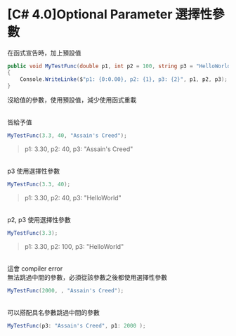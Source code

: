 # [C# 4.0]Optional Parameter 選擇性參數

在函式宣告時，加上預設值
```csharp
public void MyTestFunc(double p1, int p2 = 100, string p3 = "HelloWorld")
{
    Console.WriteLinke($"p1: {0:0.00}, p2: {1}, p3: {2}", p1, p2, p3);
}
```

沒給值的參數，使用預設值，減少使用函式重載

<br/>皆給予值
```csharp
MyTestFunc(3.3, 40, "Assain's Creed");
```
>p1: 3.30, p2: 40, p3:  "Assain's Creed"

<br/>p3 使用選擇性參數
```csharp
MyTestFunc(3.3, 40);
```
>p1: 3.30, p2: 40, p3:  "HelloWorld"

<br/>p2, p3 使用選擇性參數
```csharp
MyTestFunc(3.3);
```
>p1: 3.30, p2: 100, p3:  "HelloWorld"

<br/>這會 compiler error
<br/>無法跳過中間的參數，必須從該參數之後都使用選擇性參數
```csharp
MyTestFunc(2000, , "Assain's Creed");
```

<br/>可以搭配具名參數跳過中間的參數
```csharp
MyTestFunc(p3: "Assain's Creed", p1: 2000 );
```